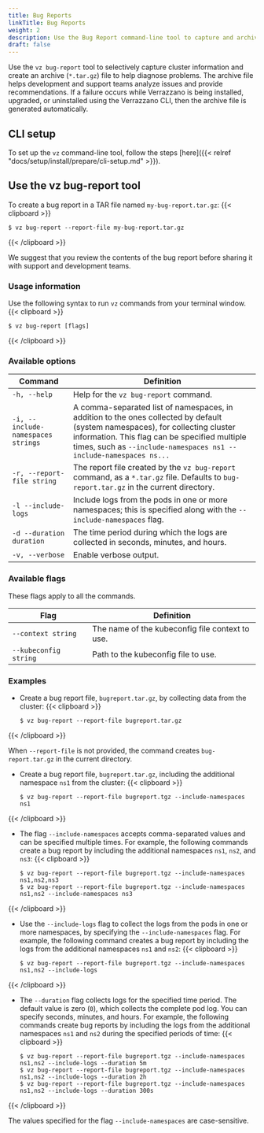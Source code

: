 ```yaml
---
title: Bug Reports
linkTitle: Bug Reports
weight: 2
description: Use the Bug Report command-line tool to capture and archive cluster information
draft: false
---
```


Use the `vz bug-report` tool to selectively capture cluster information and create an archive (`*.tar.gz`) file to help diagnose problems. The archive file helps development and support teams analyze issues and provide recommendations. If a failure occurs while Verrazzano is being installed, upgraded, or uninstalled using the Verrazzano CLI, then the archive file is generated automatically.

## CLI setup
To set up the `vz` command-line tool, follow the steps [here]({{< relref "docs/setup/install/prepare/cli-setup.md" >}}).

## Use the vz bug-report tool

To create a bug report in a TAR file named `my-bug-report.tar.gz`:
{{< clipboard >}}

```shell
$ vz bug-report --report-file my-bug-report.tar.gz
```
{{< /clipboard >}}

We suggest that you review the contents of the bug report before sharing it with support and development teams.

### Usage information

Use the following syntax to run `vz` commands from your terminal window.
{{< clipboard >}}

```shell
$ vz bug-report [flags]
```
{{< /clipboard >}}

### Available options

| Command                          | Definition                                                                                                                                                                                   |
|----------------------------------|----------------------------------------------------------------------------------------------------------------------------------------------------------------------------------------------|
| `-h, --help `                    | Help for the `vz bug-report` command.                                                                                                                                                            |
| `-i, --include-namespaces strings` |  A comma-separated list of namespaces, in addition to the ones collected by default (system namespaces), for collecting cluster information. This flag can be specified multiple times, such as `--include-namespaces ns1 --include-namespaces ns...` |
| `-r, --report-file string`       | The report file created by the `vz bug-report` command, as a `*.tar.gz` file. Defaults to `bug-report.tar.gz` in the current directory.                                                      |
| `-l --include-logs`              | Include logs from the pods in one or more namespaces; this is specified along with the `--include-namespaces` flag.                                                                                        |
| `-d --duration duration`         | The time period during which the logs are collected in seconds, minutes, and hours.                                                                                                          |
| `-v, --verbose`                  | Enable verbose output.                                                                                                                                                                       |

### Available flags

These flags apply to all the commands.

| Flag                  | Definition                                   |
|-----------------------|----------------------------------------------|
| `--context string`    | The name of the kubeconfig file context to use. |
| `--kubeconfig string` | Path to the kubeconfig file to use.        |

### Examples

- Create a bug report file, `bugreport.tar.gz`, by collecting data from the cluster:
{{< clipboard >}}
   ```shell
   $ vz bug-report --report-file bugreport.tar.gz
   ```
{{< /clipboard >}}

  When `--report-file` is not provided, the command creates `bug-report.tar.gz` in the current directory.


- Create a bug report file, `bugreport.tar.gz`, including the additional namespace `ns1` from the cluster:
{{< clipboard >}}
   ```shell
   $ vz bug-report --report-file bugreport.tgz --include-namespaces ns1
   ```
{{< /clipboard >}}

- The flag `--include-namespaces` accepts comma-separated values and can be specified multiple times.
For example, the following commands create a bug report by including the additional namespaces `ns1`, `ns2`, and `ns3`:
{{< clipboard >}}
   ```shell
   $ vz bug-report --report-file bugreport.tgz --include-namespaces ns1,ns2,ns3
   $ vz bug-report --report-file bugreport.tgz --include-namespaces ns1,ns2 --include-namespaces ns3
   ```
{{< /clipboard >}}

- Use the `--include-logs` flag to collect the logs from the pods in one or more namespaces, by specifying the `--include-namespaces` flag.
For example, the following command creates a bug report by including the logs from the additional namespaces `ns1` and `ns2`:
{{< clipboard >}}
   ```shell
   $ vz bug-report --report-file bugreport.tgz --include-namespaces ns1,ns2 --include-logs
   ```
{{< /clipboard >}}
- The `--duration` flag collects logs for the specified time period. The default value is zero (`0`), which collects the complete pod log. You can specify seconds, minutes, and hours.
For example, the following commands create bug reports by including the logs from the additional namespaces `ns1` and `ns2` during the specified periods of time:
{{< clipboard >}}
   ```shell
   $ vz bug-report --report-file bugreport.tgz --include-namespaces ns1,ns2 --include-logs --duration 5m
   $ vz bug-report --report-file bugreport.tgz --include-namespaces ns1,ns2 --include-logs --duration 2h
   $ vz bug-report --report-file bugreport.tgz --include-namespaces ns1,ns2 --include-logs --duration 300s
   ```
{{< /clipboard >}}

   The values specified for the flag `--include-namespaces` are case-sensitive.
